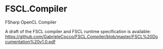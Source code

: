 FSCL.Compiler
=============

FSharp OpenCL Compiler

A draft of the FSCL compiler and FSCL runtime specification is available: 
https://github.com/GabrieleCocco/FSCL.Compiler/blob/master/FSCL%20Documentation%20v1.0.pdf
